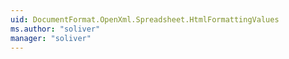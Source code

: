 ```yaml
---
uid: DocumentFormat.OpenXml.Spreadsheet.HtmlFormattingValues
ms.author: "soliver"
manager: "soliver"
---
```

